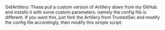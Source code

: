 GetArtillery: These pull a custom version of Artillery down from my GitHub and installs it with some custom parameters. namely the config file is different. If you want this, just fork the Artillery from TrustedSec and modify the config file accordingly, then modify this simple script.
